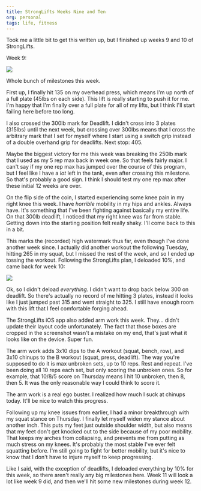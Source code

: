 ```yaml
---
title: StrongLifts Weeks Nine and Ten
org: personal
tags: life, fitness
---
```


Took me a little bit to get this written up, but I finished up weeks 9 and 10
of StrongLifts.

Week 9:

![](/images/StrongLifts/week-9.PNG)

Whole bunch of milestones this week.

First up, I finally hit 135 on my overhead press, which means I'm up north of
a full plate (45lbs on each side). This lift is really starting to push it for
me. I'm happy that I'm finally over a full plate for all of my lifts, but I
think I'll start failing here before too long.

I also crossed the 300lb mark for Deadlift. I didn't cross into 3 plates
(315lbs) until the next week, but crossing over 300lbs means that I cross the
arbitrary mark that I set for myself where I start using a switch grip instead
of a double overhand grip for deadlifts. Next stop: 405.

Maybe the biggest victory for me this week was breaking the 250lb mark that I
used as my 5 rep max back in week one. So that feels fairly major. I can't say
if my one rep max has jumped over the course of this program, but I feel like
I have a _lot_ left in the tank, even after crossing this milestone. So that's
probably a good sign. I think I should test my one rep max after these initial
12 weeks are over.

On the flip side of the coin, I started experiencing some knee pain in my
right knee this week. I have _horrible_ mobility in my hips and ankles. Always
have. It's something that I've been fighting against basically my entire life.
On that 300lb deadlift, I noticed that my right knee was far from stable.
Getting down into the starting position felt really shaky. I'll come back to
this in a bit.

This marks the (recorded) high watermark thus far, even though I've done
another week since. I actually did another workout the following Tuesday,
hitting 265 in my squat, but I missed the rest of the week, and so I ended up
tossing the workout. Following the StrongLifts plan, I deloaded 10%, and came
back for week 10:

![](/images/StrongLifts/week-10.PNG)

Ok, so I didn't deload _everything_. I didn't want to drop back below 300 on
deadlift. So there's actually no record of me hitting 3 plates, instead it
looks like I just jumped past 315 and went straight to 325. I still have
enough room with this lift that I feel comfortable forging ahead.

The StrongLifts iOS app also added arm work this week. They... didn't update
their layout code unfortunately. The fact that those boxes are cropped in the
screenshot wasn't a mistake on my end, that's just what it looks like on the
device. Super fun.

The arm work adds 3x10 dips to the A workout (squat, bench, row), and 3x10
chinups to the B workout (squat, press, deadlift). The way you're supposed to
do it is max unbroken sets, up to 10 reps. Rest and repeat. I've been doing
all 10 reps each set, but only scoring the unbroken ones. So for example, that
10/8/5 score on Thursday means I hit 10 unbroken, then 8, then
5. It was the only reasonable way I could think to score it.

The arm work is a real ego buster. I realized how much I suck at chinups
today. It'll be nice to watch this progress.

Following up my knee issues from earlier, I had a minor breakthrough with my
squat stance on Thursday. I finally let myself widen my stance about another
inch. This puts my feet just outside shoulder width, but also means that my
feet don't get knocked out to the side because of my poor mobility. That keeps
my arches from collapsing, and prevents me from putting as much stress on my
knees. It's probably the most stable I've ever felt squatting before. I'm
still going to fight for better mobility, but it's nice to know that I don't
have to injure myself to keep progressing.

Like I said, with the exception of deadlifts, I deloaded everything by 10% for
this week, so there aren't really any big milestones here. Week 11 will look
a lot like week 9 did, and then we'll hit some new milestones during week 12.
